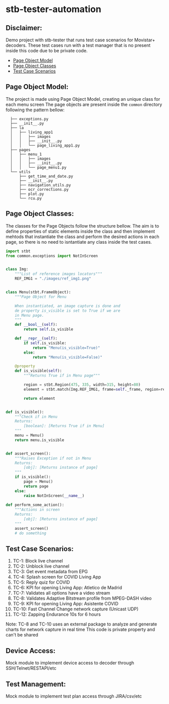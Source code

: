 # stb-tester-automation

##  Disclaimer:
Demo project with stb-tester that runs test case scenarios for Movistar+ decoders.
These test cases run with a test manager that is no present inside this code due to be private code.

* [Page Object Model](#page-object-model)
* [Page Object Classes](page-object-classes)
* [Test Case Scenarios](test-cases-scenarios)


##  Page Object Model:
The project is made using Page Object Model, creating an unique class for each menu screen
The page objects are present inside the ```common``` directory following the pattern bellow:
```
  ├── exceptions.py
  ├── __init__.py
  ├── la
  │   ├── living_app1
  │   │   ├── images
  │   │   ├── __init__.py
  │   │   └── page_living_app1.py
  ├── pages
  │   ├── menu_1
  │   │   ├── images
  │   │   ├── __init__.py
  │   │   └── page_menu1.py
  └── utils
      ├── get_time_and_date.py
      ├── __init__.py
      ├── navigation_utils.py
      ├── ocr_corrections.py
      ├── plot.py
      └── rcu.py
 ```
 ##  Page Object Classes:
The classes for the Page Objects follow the structure bellow. The aim is to define properties of static elements inside the class and then implement mehtods that instantiate the class and perform the desired actions in each page, so there is no need to isntantiate any class inside the test cases.
```python
import stbt
from common.exceptions import NotInScreen


class Img:
    """List of reference images locators"""
    REF_IMG1 = "./images/ref_img1.png"


class Menu(stbt.FrameObject):
    """Page Object for Menu

    When instantiated, an image capture is done and
    de property is_visible is set to True if we are
    in Menu page.
    """
    def __bool__(self):
        return self.is_visible

    def __repr__(self):
        if self.is_visible:
            return "Menu(is_visible=True)"
        else:
            return "Menu(is_visible=False)"

    @property
    def is_visible(self):
        """Returns True if in Menu page"""

        region = stbt.Region(475, 335, width=315, height=80)
        element = stbt.match(Img.REF_IMG1, frame=self._frame, region=region)

        return element


def is_visible():
    """Check if in Menu
    Returns:
        [boolean]: [Returns True if in Menu]
    """
    menu = Menu()
    return menu.is_visible


def assert_screen():
    """Raises Exception if not in Menu
    Returns:
        [obj]: [Returns instance of page]
    """
    if is_visible():
        page = Menu()
        return page
    else:
        raise NotInScreen(__name__)
   
def perform_some_action():
    """Actions in screen
    Returns:
        [obj]: [Returns instance of page]
    """
    assert_screen()
    # do something
```

##  Test Case Scenarios:
1. TC-1: Block live channel
2. TC-2: Unblock live channel
3. TC-3: Get event metadata from EPG
4. TC-4: Splash screen for COVID Living App
5. TC-5: Reply quiz for COVID
6. TC-6: KPI for opening Living App: Atletico de Madrid
7. TC-7: Validates all options have a video stream
8. TC-8: Validates Adaptive Bitstream profile from MPEG-DASH video 
9. TC-9: KPI for opening Living App: Asistente COVID
10. TC-10: Fast Channel Change network capture (Unicast UDP) 
11. TC-12: Zapping Endurance 10s for 6 hours

Note: TC-8 and TC-10 uses an external package to analyze and generate charts for network capture in real time
This code is private property and can't be shared


##  Device Access:
Mock module to implement device access to decoder through SSH/Telnet/RESTAPI/etc

##  Test Management:
Mock module to implement test plan access through JIRA/csv/etc
